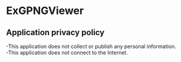 # ExGPNGViewer

## Application privacy policy
-This application does not collect or publish any personal information.
<br>
-This application does not connect to the Internet.
